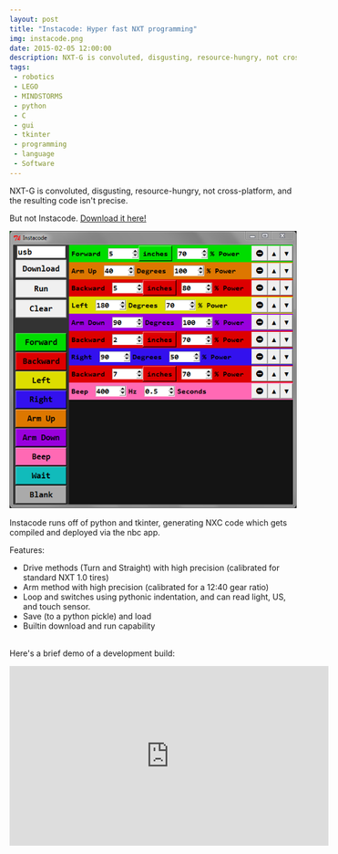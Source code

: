 ```yaml
---
layout: post
title: "Instacode: Hyper fast NXT programming"
img: instacode.png
date: 2015-02-05 12:00:00
description: NXT-G is convoluted, disgusting, resource-hungry, not cross-platform, and the resulting code isn't precise. But not Instacode.
tags:
 - robotics
 - LEGO
 - MINDSTORMS
 - python
 - C
 - gui
 - tkinter
 - programming
 - language
 - Software
---
```


NXT-G is convoluted, disgusting, resource-hungry, not cross-platform, and the resulting code isn't precise.

But not Instacode. [Download it here!](/hosted/instacode-release.zip)

<img src="/images/instacode.png">

Instacode runs off of python and tkinter, generating NXC code which gets compiled and deployed via the nbc app.

Features:

-  Drive methods (Turn and Straight) with high precision (calibrated for standard NXT 1.0 tires)
-  Arm method with high precision (calibrated for a 12:40 gear ratio)
-  Loop and switches using pythonic indentation, and can read light, US, and touch sensor.
-  Save (to a python pickle) and load
-  Builtin download and run capability
<br/><br/>

Here's a brief demo of a development build:

<iframe width="560" height="315" src="https://www.youtube.com/embed/rMzi0q1t6TM" frameborder="0" allowfullscreen></iframe>